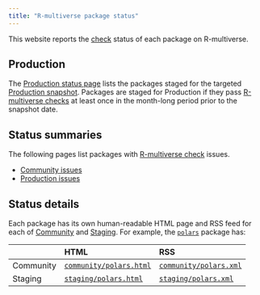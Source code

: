 ```yaml
---
title: "R-multiverse package status"
---
```


This website reports the [check](https://r-multiverse.org/production.html#checks) status of each package on R-multiverse.

## Production

The [Production status page](https://r-multiverse.org/status/production.html) lists the packages staged for the targeted [Production snapshot](https://r-multiverse.org/production.html).
Packages are staged for Production if they pass [R-multiverse checks](https://r-multiverse.org/production.html#checks) at least once in the month-long period prior to the snapshot date.

## Status summaries

The following pages list packages with [R-multiverse check](https://r-multiverse.org/production.html#checks) issues.

* [Community issues](https://r-multiverse.org/status/community.html)
* [Production issues](https://r-multiverse.org/status/staging.html)

## Status details

Each package has its own human-readable HTML page and RSS feed for each of [Community](https://r-multiverse.org/community.html) and [Staging](https://r-multiverse.org/production.html#staging).
For example, the [`polars`](https://pola-rs.github.io/r-polars/) package has:

||HTML|RSS|
|:--|:--|:--|
|Community| [`community/polars.html`](https://r-multiverse.org/status/community/polars.html) | [`community/polars.xml`](https://r-multiverse.org/status/community/polars.xml)
|Staging|[`staging/polars.html`](https://r-multiverse.org/status/staging/polars.html) | [`staging/polars.xml`](https://r-multiverse.org/status/staging/polars.xml)
